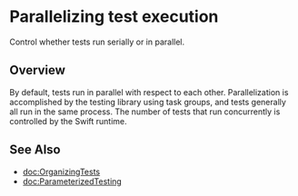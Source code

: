 # Parallelizing test execution

<!--
This source file is part of the Swift.org open source project

Copyright (c) 2024 Apple Inc. and the Swift project authors
Licensed under Apache License v2.0 with Runtime Library Exception

See https://swift.org/LICENSE.txt for license information
See https://swift.org/CONTRIBUTORS.txt for Swift project authors
-->

Control whether tests run serially or in parallel.

## Overview

By default, tests run in parallel with respect to each other. Parallelization is
accomplished by the testing library using task groups, and tests generally all
run in the same process. The number of tests that run concurrently is controlled
by the Swift runtime.

<!--
HIDDEN: .serial is experimental SPI pending feature review.

## Disabling parallelization

Parallelization can be disabled on a per-function or per-suite basis using the
``Trait/serial`` trait:

```swift
@Test(.serial, arguments: Food.allCases) func prepare(food: Food) {
  // This function will be invoked serially, once per food, because it has the
  // .serial trait.
}

@Suite(.serial) struct FoodTruckTests {
  @Test(arguments: Condiment.allCases) func refill(condiment: Condiment) {
    // This function will be invoked serially, once per condiment, because the
    // containing suite has the .serial trait.
  }

  @Test func startEngine() async throws {
    // This function will not run while refill(condiment:) is running. One test
    // must end before the other will start.
  }
}
```

When added to a parameterized test function, this trait causes that test to run
its cases serially instead of in parallel. When applied to a non-parameterized
test function, this trait has no effect. When applied to a test suite, this
trait causes that suite to run its contained test functions and sub-suites
serially instead of in parallel.

This trait is recursively applied: if it is applied to a suite, any
parameterized tests or test suites contained in that suite are also serialized
(as are any tests contained in those suites, and so on.)

This trait does not affect the execution of a test relative to its peers or to
unrelated tests. This trait has no effect if test parallelization is globally
disabled (by, for example, passing `--no-parallel` to the `swift test` command.)

## Topics

- ``Trait/serial``
- ``SerialTrait``
-->

## See Also

- <doc:OrganizingTests>
- <doc:ParameterizedTesting>
